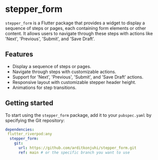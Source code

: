 # stepper_form

`stepper_form` is a Flutter package that provides a widget to display a sequence of steps or pages, each containing form elements or other content. It allows users to navigate through these steps with actions like 'Next', 'Previous', 'Submit', and 'Save Draft'.

## Features

- Display a sequence of steps or pages.
- Navigate through steps with customizable actions.
- Support for 'Next', 'Previous', 'Submit', and 'Save Draft' actions.
- Responsive layout with customizable stepper header height.
- Animations for step transitions.

## Getting started

To start using the `stepper_form` package, add it to your `pubspec.yaml` by specifying the Git repository:

```yaml
dependencies:
 flutter_riverpod:any
  stepper_form:
    git:
      url: https://github.com/arditkonjuhi/stepper_form.git
      ref: main # or the specific branch you want to use
